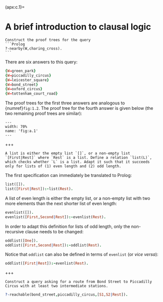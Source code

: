 <!--H3: Section C.1-->
(apx:c.1)=
# A brief introduction to clausal logic #

````{exercise} 1.2
Construct the proof trees for the query
```Prolog
?-nearby(W,charing_cross).
```
````

There are six answers to this query:
```Prolog
{W→green_park}
{W→piccadilly_circus}
{W→leicester_square}
{W→bond_street}
{W→oxford_circus}
{W→tottenham_court_road}
```
The proof trees for the first three answers are analogous to {numref}`fig:1.2`. The proof tree for the fourth answer is given below (the two remaining proof trees are similar):
```{figure} /src/fig/appendices/image002.svg
---
width: 70%
name: 'fig:a.1'
---
```

+++

```{exercise} 1.4
A list is either the empty list `[]`, or a non-empty list `[First|Rest]` where `Rest` is a list. Define a relation `list(L)`, which checks whether `L` is a list. Adapt it such that it succeeds only for lists of (1) even length and (2) odd length.
```

The first specification can immediately be translated to Prolog:
```Prolog
list([]).
list([First|Rest]):-list(Rest).
```
A list of even length is either the empty list, or a non-empty list with two more elements than the next shorter list of even length:
```Prolog
evenlist([]).
evenlist([First,Second|Rest]):-evenlist(Rest).
```
In order to adapt this definition for lists of odd length, only the non-recursive clause needs to be changed:
```Prolog
oddlist([One]).
oddlist([First,Second|Rest]):-oddlist(Rest).
```
Notice that `oddlist` can also be defined in terms of `evenlist` (or *vice versa*):
```Prolog
oddlist([First|Rest]):-evenlist(Rest).
```

+++

```{exercise} 1.5
Construct a query asking for a route from Bond Street to Piccadilly Circus with at least two intermediate stations.
```

```Prolog
?-reachable(bond_street,piccadilly_circus,[S1,S2|Rest]).
```
